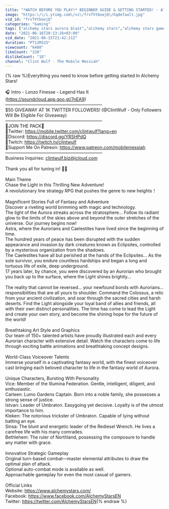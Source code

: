 ```yaml
---
title: "*WATCH BEFORE YOU PLAY!* BEGINNER GUIDE & GETTING STARTED! - Alchemy Stars: Aurora Blast"
image: "https:\/\/i.ytimg.com\/vi\/frvTVtboejQ\/hqdefault.jpg"
vid_id: "frvTVtboejQ"
categories: "Gaming"
tags: ["alchemy stars aurora blast","alchemy stars","alchemy stars game"]
date: "2021-06-16T20:13:26+03:00"
vid_date: "2021-06-15T21:42:21Z"
duration: "PT12M32S"
viewcount: "6408"
likeCount: "220"
dislikeCount: "18"
channel: "Clint Wulf - The Mobile Messiah"
---
```

{% raw %}Everything you need to know before getting started In Alchemy Stars!<br /><br />🎧 Intro - Lonzo Finesse - Legend Has It (<a rel="nofollow" target="blank" href="https://soundcloud.app.goo.gl/7nEA9)">https://soundcloud.app.goo.gl/7nEA9)</a><br />——————————————————————<br />$50 GIVEAWAY AT 1K TWITTER FOLLOWERS! (@ClintWulf - Only Followers Will Be Eligible For Giveaway)<br />——————————————————————<br />🐾JOIN THE PACK🐾<br />🐺Twitter: <a rel="nofollow" target="blank" href="https://mobile.twitter.com/clintwulf?lang=en">https://mobile.twitter.com/clintwulf?lang=en</a><br />🐺Discord: <a rel="nofollow" target="blank" href="https://discord.gg/YRSHPdQ">https://discord.gg/YRSHPdQ</a><br />🐺Twitch: <a rel="nofollow" target="blank" href="https://twitch.tv/clintwulf">https://twitch.tv/clintwulf</a><br />🐺Support Me On Patreon: <a rel="nofollow" target="blank" href="https://www.patreon.com/mobilemessiah">https://www.patreon.com/mobilemessiah</a><br />——————————————————————<br />Business Inquiries: clintwulf.biz@icloud.com<br /><br />Thank you all for tuning in! 🙇‍♂️ <br /><br />Main Theme<br />Chase the Light in this Thrilling New Adventure!<br />A revolutionary line strategy RPG that pushes the genre to new heights！<br /><br />Magnificent Stories Full of Fantasy and Adventure<br />Discover a riveting world brimming with magic and technology.<br />The light of the Aurora streaks across the stratosphere... Follow its radiant glow to the limits of the skies above and beyond the outer stretches of the universe. Our journey begins now!<br />Astra, where the Aurorians and Caelestites have lived since the beginning of time.<br />The hundred years of peace has been disrupted with the sudden appearance and invasion by dark creatures known as Eclipsites, controlled by a mysterious organization from the shadows.<br />The Caelestites have all but perished at the hands of the Eclipsites... As the sole survivor, you endure countless hardships and began a long and tortuous life of exile, deep underground.<br />17 years later, by chance, you were discovered by an Aurorian who brought you back up to the surface, where the Light shines brightly...<br /><br />The reality that cannot be reversed... your newfound bonds with Aurorians... responsibilities that are all yours to shoulder. Command the Colossus, a relic from your ancient civilization, and soar through the sacred cities and harsh deserts. Find the Light alongside your loyal band of allies and friends, all with their own distinct personalities. The time has come to lead the Light and create your own story, and become the shining hope for the future of the world!<br /><br />Breathtaking Art Style and Graphics<br />Our team of 150+ talented artists have proudly illustrated each and every Aurorian character with extensive detail. Watch the characters come to life through exciting battle animations and breathtaking concept designs.<br /><br />World-Class Voiceover Talents<br />Immerse yourself in a captivating fantasy world, with the finest voiceover cast bringing each beloved character to life in the fantasy world of Aurora.<br /><br />Unique Characters, Bursting With Personality<br />Vice: Member of the Illumina Federation. Gentle, intelligent, diligent, and enthusiastic.<br />Carleen: Lumo Gardens Captain. Born into a noble family, she possesses a strong sense of justice.<br />Istvan: Leader of Umbraton. Easygoing yet decisive. Loyalty is of the utmost importance to him.<br />Kleken: The notorious trickster of Umbraton. Capable of lying without batting an eye.<br />Sinsa: The blunt and energetic leader of the Rediesel Wrench. He lives a carefree life with his many comrades.<br />Bethlehem: The ruler of Northland, possessing the composure to handle any matter with grace.<br /><br />Innovative Strategic Gameplay<br />Original turn-based combat—master elemental attributes to draw the optimal plan of attack.<br />Optional auto-combat mode is available as well.<br />Approachable gameplay for even the most casual of gamers.<br /><br />Official Links<br />Website: <a rel="nofollow" target="blank" href="https://www.alchemystars.com/">https://www.alchemystars.com/</a><br />Facebook: <a rel="nofollow" target="blank" href="https://www.facebook.com/AlchemyStarsEN">https://www.facebook.com/AlchemyStarsEN</a><br />Twitter: <a rel="nofollow" target="blank" href="https://twitter.com/AlchemyStarsEN">https://twitter.com/AlchemyStarsEN</a>{% endraw %}
